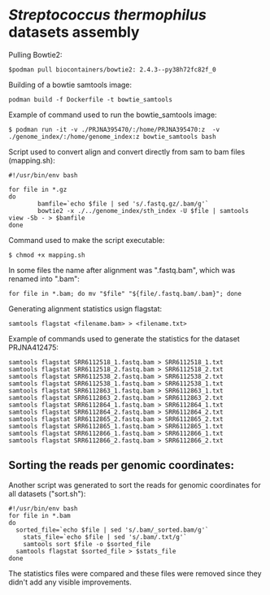 # *Streptococcus thermophilus* datasets assembly

Pulling Bowtie2:
```
$podman pull biocontainers/bowtie2: 2.4.3--py38h72fc82f_0
```

Building of a bowtie samtools image:
```
podman build -f Dockerfile -t bowtie_samtools 
```

Example of command used to run the bowtie_samtools image:
```
$ podman run -it -v ./PRJNA395470/:/home/PRJNA395470:z  -v ./genome_index/:/home/genome_index:z bowtie_samtools bash
```

Script used to convert align and convert directly from sam to bam files (mapping.sh):
```
#!/usr/bin/env bash

for file in *.gz
do
        bamfile=`echo $file | sed 's/.fastq.gz/.bam/g'`
        bowtie2 -x ./../genome_index/sth_index -U $file | samtools view -Sb - > $bamfile
done
```

Command used to make the script executable:
```
$ chmod +x mapping.sh
```

In some files the name after alignment was ".fastq.bam", which was renamed into ".bam":
```
for file in *.bam; do mv "$file" "${file/.fastq.bam/.bam}"; done
```

Generating alignment statistics usign flagstat:
```
samtools flagstat <filename.bam> > <filename.txt>
```

Example of commands used to generate the statistics for the dataset PRJNA412475:
```
samtools flagstat SRR6112518_1.fastq.bam > SRR6112518_1.txt
samtools flagstat SRR6112518_2.fastq.bam > SRR6112518_2.txt
samtools flagstat SRR6112538_2.fastq.bam > SRR6112538_2.txt
samtools flagstat SRR6112538_1.fastq.bam > SRR6112538_1.txt
samtools flagstat SRR6112863_1.fastq.bam > SRR6112863_1.txt
samtools flagstat SRR6112863_2.fastq.bam > SRR6112863_2.txt
samtools flagstat SRR6112864_1.fastq.bam > SRR6112864_1.txt
samtools flagstat SRR6112864_2.fastq.bam > SRR6112864_2.txt
samtools flagstat SRR6112865_2.fastq.bam > SRR6112865_2.txt
samtools flagstat SRR6112865_1.fastq.bam > SRR6112865_1.txt
samtools flagstat SRR6112866_1.fastq.bam > SRR6112866_1.txt
samtools flagstat SRR6112866_2.fastq.bam > SRR6112866_2.txt
```


## Sorting the reads per genomic coordinates:
Another script was generated to sort the reads for genomic coordinates for all datasets ("sort.sh"):
```
#!/usr/bin/env bash
for file in *.bam
do
  sorted_file=`echo $file | sed 's/.bam/_sorted.bam/g'`
	stats_file=`echo $file | sed 's/.bam/.txt/g'`
	samtools sort $file -o $sorted_file
  samtools flagstat $sorted_file > $stats_file
done
```
The statistics files were compared and these files were removed since they didn't add any visible improvements. 

